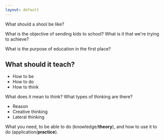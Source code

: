 ```yaml
---
layout: default
---
```


What should a shool be like?

What is the objective of sending kids to school? What is it that we're trying to achieve?

What is the purpose of education in the first place? 

## What should it teach?

* How to be
* How to do
* How to think

What does it mean to think? What types of thinking are there?

* Reason
* Creative thinking
* Lateral thinking


What you need, to be able to do (knowledge/__theory__), and how to use it to do (application/__practice__).
